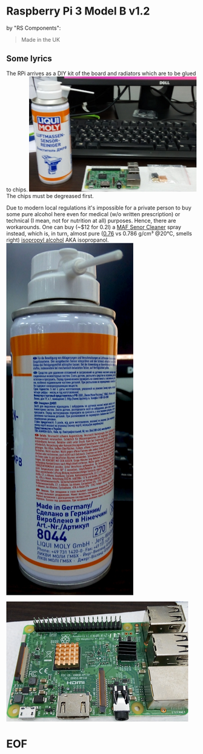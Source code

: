 # Raspberry Pi 3 Model B v1.2

by "RS Components":
> Made in the UK

## Some lyrics

The RPi arrives as a DIY kit of the board and radiators which are to be glued to chips.
![Delivered][i1]
The chips must be degreased first.

Due to modern local regulations it's impossible for a private person to buy some
pure alcohol here even for medical (w/o written prescription) or technical (I mean,
not for nutrition at all) purposes. Hence, there are workarounds. One can buy (~$12
for 0.2l) a [MAF Senor Cleaner][r2] spray instead, which is, in turn, almost pure
([0.76][r3] vs 0.786 g/cm³ @20°C, smells right) [isopropyl alcohol][r4] AKA isopropanol.
![Isopropanol][i3]

![Assembled][i2]

[r1]: http://dmitrysnotes.ru/raspberry-pi-3-obzor-i-nachalo-raboty "Raspberry Pi 3. Обзор и начало работы"
[r2]: https://www.pro-sport.ru/catalog/Ochistiteli/Ochistitel-DMRV-Luftmassensensor-Reiniger-0-2-l-Liqui-Moly-Art-4066/ "Mass Air Flow Sensor (MAF) Cleaner Luftmassensensor-Reiniger (0.2l) Liqui Moly p/n 4066"
[r3]: http://liquimoly.ru/catalogue_files/Tekhnicheskoeopisanie/543f8393-2af8-11dd-8985-0040f4eadfad.pdf "Luftmassensensor-Reiniger"
[r4]: https://en.wikipedia.org/wiki/Isopropyl_alcohol "Isopropyl alcohol"

[i1]: img/lm_rpi_kit.jpg "Raspberry Pi as delivered"
[i2]: img/rpi-with-radiators.jpg "Raspberry Pi with radiators installed"
[i3]: img/liqui-moly-8044.jpg "Isopropanol"

# EOF #
